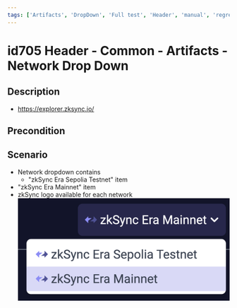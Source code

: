 ```yaml
---
tags: ['Artifacts', 'DropDown', 'Full test', 'Header', 'manual', 'regression', 'ZKF-3179', 'Active']
---
```


# id705 Header - Common - Artifacts - Network Drop Down

## Description
  - https://explorer.zksync.io/

## Precondition


## Scenario
- Network dropdown contains
    - "zkSync Era Sepolia Testnet" item
- "zkSync Era Mainnet" item
- zkSync logo available for each network
![Screenshot](../../../../static/img/screenshots/common/Header/id705_1.png)